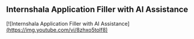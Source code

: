 ## Internshala Application Filler with AI Assistance

[![Internshala Application Filler with AI Assistance][(https://img.youtube.com/vi/8zhxo5tolf8)](https://www.youtube.com/watch?v=8zhxo5tolf8)


